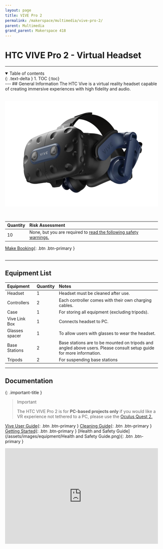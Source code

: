 ```yaml
---
layout: page
title: VIVE Pro 2
permalink: /makerspace/multimedia/vive-pro-2/
parent: Multimedia
grand_parent: Makerspace 418
---
```


# HTC VIVE Pro 2 - Virtual Headset
---
<details open markdown="block">
  <summary>
    Table of contents
  </summary>
  {: .text-delta }
1. TOC
{:toc}
</details>
---
## General Information
The HTC Vive is a virtual reality headset capable of creating immersive experiences with high fidelity and audio.
<br><br>

![Oculus Headset with Controllers](/assets/images/equipment/htc_headset.jpg)  

<br>

| Quantity | Risk Assessment |
|:---------|:----------------|
|    10    |      None, but you are required to [read the following safety warnings.](https://scontent.fcbr1-1.fna.fbcdn.net/v/t39.2365-6/31427030_1495419650568346_585719606576939008_n.pdf?_nc_cat=104&ccb=1-7&_nc_sid=489e6e&_nc_ohc=pzFuyXKBtiUAX8lVfr7&_nc_ht=scontent.fcbr1-1.fna&oh=00_AT-vMC-fcrBJyAzSmWKZEgDZXdDfgHiet7N0WK6a_PfLgg&oe=63563446)        | 

[Make Booking](https://siso.curtin.edu.au/sodbe//){: .btn .btn-primary }
<br><br>

---
## Equipment List

| Equipment        | Quantity | Notes                                                                                                                |
|:-----------------|:---------|:---------------------------------------------------------------------------------------------------------------------|
| Headset          | 1        | Headset must be cleaned after use.                                                                                   | 
| Controllers      | 2        | Each controller comes with their own charging cables.                                                                | 
| Case             | 1        | For storing all equipment (excluding tripods).                                                                                           |
| Vive Link Box      | 1        | Connects headset to PC.                                                                                               |
| Glasses spacer   | 1        | To allow users with glasses to wear the headset.                                                                     |
| Base Stations | 2        | Base stations are to be mounted on tripods and angled above users. Please consult setup guide for more information. |
| Tripods | 2        | For suspending base stations |

---
## Documentation

{: .important-title }
> Important
> 
> The HTC VIVE Pro 2 is for **PC-based projects only** if you would like a VR experience not tethered to a PC, please use the [Oculus Quest 2.](/quest-2/)


[Vive User Guide](https://developer.vive.com/documents/720/Vive_User_Guide.pdf){: .btn .btn-primary } [Cleaning Guide](https://www.vive.com/au/support/cleaning-guide/howto/overview.html){: .btn .btn-primary }  [Getting Started](https://www.vive.com/au/support/vive-pro2/category_howto/started.html){: .btn .btn-primary } [Health and Safety Guide](/assets/images/equipment/Health and Safety Guide.png){: .btn .btn-primary }
<br>


<iframe width="100%" height="315" src="https://www.youtube.com/embed/rv6nVPPDmEI" title="YouTube video player" frameborder="0" allow="accelerometer; autoplay; clipboard-write; encrypted-media; gyroscope; picture-in-picture" allowfullscreen></iframe>


